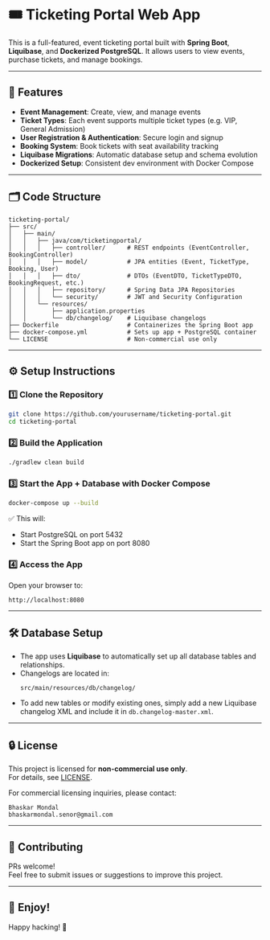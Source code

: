 ﻿# 🎟️ Ticketing Portal Web App

This is a full-featured, event ticketing portal built with **Spring Boot**, **Liquibase**, and **Dockerized PostgreSQL**. It allows users to view events, purchase tickets, and manage bookings.

---

## 🚀 Features

- **Event Management**: Create, view, and manage events
- **Ticket Types**: Each event supports multiple ticket types (e.g. VIP, General Admission)
- **User Registration & Authentication**: Secure login and signup
- **Booking System**: Book tickets with seat availability tracking
- **Liquibase Migrations**: Automatic database setup and schema evolution
- **Dockerized Setup**: Consistent dev environment with Docker Compose

---

## 🗂️ Code Structure

```
ticketing-portal/
├── src/
│   ├── main/
│   │   ├── java/com/ticketingportal/
│   │   │   ├── controller/      # REST endpoints (EventController, BookingController)
│   │   │   ├── model/           # JPA entities (Event, TicketType, Booking, User)
│   │   │   ├── dto/             # DTOs (EventDTO, TicketTypeDTO, BookingRequest, etc.)
│   │   │   ├── repository/      # Spring Data JPA Repositories
│   │   │   └── security/        # JWT and Security Configuration
│   │   └── resources/
│   │       ├── application.properties
│   │       └── db/changelog/    # Liquibase changelogs
├── Dockerfile                   # Containerizes the Spring Boot app
├── docker-compose.yml           # Sets up app + PostgreSQL container
└── LICENSE                      # Non-commercial use only
```

---

## ⚙️ Setup Instructions

### 1️⃣ Clone the Repository
```bash
git clone https://github.com/yourusername/ticketing-portal.git
cd ticketing-portal
```

### 2️⃣ Build the Application
```bash
./gradlew clean build
```

### 3️⃣ Start the App + Database with Docker Compose
```bash
docker-compose up --build
```

✅ This will:
- Start PostgreSQL on port 5432
- Start the Spring Boot app on port 8080

### 4️⃣ Access the App
Open your browser to:
```
http://localhost:8080
```

---

## 🛠️ Database Setup

- The app uses **Liquibase** to automatically set up all database tables and relationships.
- Changelogs are located in:
  ```
  src/main/resources/db/changelog/
  ```
- To add new tables or modify existing ones, simply add a new Liquibase changelog XML and include it in `db.changelog-master.xml`.

---

## 🔒 License

This project is licensed for **non-commercial use only**.  
For details, see [LICENSE](LICENSE).

For commercial licensing inquiries, please contact:
```
Bhaskar Mondal
bhaskarmondal.senor@gmail.com
```

---

## 📢 Contributing

PRs welcome!  
Feel free to submit issues or suggestions to improve this project.

---

## 🚀 Enjoy!

Happy hacking! 🎉
